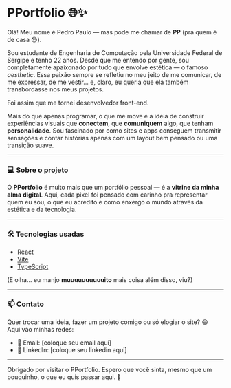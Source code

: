 # PPortfolio 🌐✨

Olá! Meu nome é Pedro Paulo — mas pode me chamar de **PP** (pra quem é de casa 😎).

Sou estudante de Engenharia de Computação pela Universidade Federal de Sergipe e tenho 22 anos. Desde que me entendo por gente, sou completamente apaixonado por tudo que envolve estética — o famoso _aesthetic_. Essa paixão sempre se refletiu no meu jeito de me comunicar, de me expressar, de me vestir... e, claro, eu queria que ela também transbordasse nos meus projetos.

Foi assim que me tornei desenvolvedor front-end.

Mais do que apenas programar, o que me move é a ideia de construir experiências visuais que **conectem**, que **comuniquem** algo, que tenham **personalidade**. Sou fascinado por como sites e apps conseguem transmitir sensações e contar histórias apenas com um layout bem pensado ou uma transição suave.

---

### 💻 Sobre o projeto

O **PPortfolio** é muito mais que um portfólio pessoal — é a **vitrine da minha alma digital**. Aqui, cada pixel foi pensado com carinho pra representar quem eu sou, o que eu acredito e como enxergo o mundo através da estética e da tecnologia.

---

### 🛠️ Tecnologias usadas

- [React](https://reactjs.org/)
- [Vite](https://vitejs.dev/)
- [TypeScript](https://www.typescriptlang.org/)

(E olha... eu manjo **muuuuuuuuuuito** mais coisa além disso, viu?)

---

### 📫 Contato

Quer trocar uma ideia, fazer um projeto comigo ou só elogiar o site? 😄  
Aqui vão minhas redes:

- 📧 Email: [coloque seu email aqui]
- 💼 LinkedIn: [coloque seu linkedin aqui]

---

Obrigado por visitar o PPortfolio. Espero que você sinta, mesmo que um pouquinho, o que eu quis passar aqui. 💜
